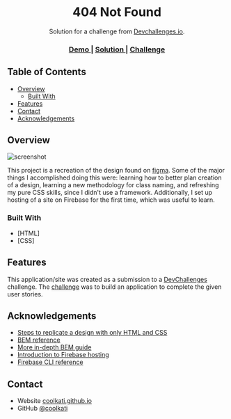 <!-- Please update value in the {}  -->

<h1 align="center">404 Not Found</h1>

<div align="center">
   Solution for a challenge from  <a href="http://devchallenges.io" target="_blank">Devchallenges.io</a>.
</div>

<div align="center">
  <h3>
    <a href="https://kc-dc-404-not-found.web.app/">
      Demo
    </a>
    <span> | </span>
    <a href="https://github.com/coolkati/DevChallenges-404-Not-Found">
      Solution
    </a>
    <span> | </span>
    <a href="https://devchallenges.io/challenges/wBunSb7FPrIepJZAg0sY">
      Challenge
    </a>
  </h3>
</div>

<!-- TABLE OF CONTENTS -->

## Table of Contents

- [Overview](#overview)
  - [Built With](#built-with)
- [Features](#features)
- [Contact](#contact)
- [Acknowledgements](#acknowledgements)

<!-- OVERVIEW -->

## Overview

![screenshot](https://user-images.githubusercontent.com/16707738/92399059-5716eb00-f132-11ea-8b14-bcacdc8ec97b.png)

This project is a recreation of the design found on <a href="https://www.figma.com/file/QeKWLNhB13zDjJzqR22TKE/404-page-challenge?node-id=0%3A1">figma</a>. Some of the major things I accomplished doing this were: learning how to better plan creation of a design, learning a new methodology for class naming, and refreshing my pure CSS skills, since I didn't use a framework. Additionally, I set up hosting of a site on Firebase for the first time, which was useful to learn. 

### Built With

<!-- This section should list any major frameworks that you built your project using. Here are a few examples.-->

- [HTML]
- [CSS]

## Features

<!-- List the features of your application or follow the template. Don't share the figma file here :) -->

This application/site was created as a submission to a [DevChallenges](https://devchallenges.io/challenges) challenge. The [challenge](https://devchallenges.io/challenges/wBunSb7FPrIepJZAg0sY) was to build an application to complete the given user stories.


## Acknowledgements

<!-- This section should list any articles or add-ons/plugins that helps you to complete the project. This is optional but it will help you in the future. For exmpale -->

- [Steps to replicate a design with only HTML and CSS](https://devchallenges-blogs.web.app/how-to-replicate-design/)
- [BEM reference](http://getbem.com/introduction/)
- [More in-depth BEM guide](https://csswizardry.com/2013/01/mindbemding-getting-your-head-round-bem-syntax/)
- [Introduction to Firebase hosting](https://firebase.google.com/docs/hosting)
- [Firebase CLI reference](https://firebase.google.com/docs/cli#sign-in-test-cli)

## Contact

- Website [coolkati.github.io](https://coolkati.github.io)
- GitHub [@coolkati](https://github.com/coolkati)
